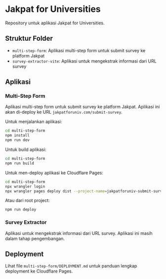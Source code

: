 # Jakpat for Universities

Repository untuk aplikasi Jakpat for Universities.

## Struktur Folder

- `multi-step-form`: Aplikasi multi-step form untuk submit survey ke platform Jakpat
- `survey-extractor-vite`: Aplikasi untuk mengekstrak informasi dari URL survey

## Aplikasi

### Multi-Step Form

Aplikasi multi-step form untuk submit survey ke platform Jakpat. Aplikasi ini akan di-deploy ke URL `jakpatforuniv.com/submit-survey`.

Untuk menjalankan aplikasi:

```bash
cd multi-step-form
npm install
npm run dev
```

Untuk build aplikasi:

```bash
cd multi-step-form
npm run build
```

Untuk men-deploy aplikasi ke Cloudflare Pages:

```bash
cd multi-step-form
npx wrangler login
npx wrangler pages deploy dist --project-name=jakpatforuniv-submit-survey
```

Atau dari root project:

```bash
npm run deploy
```

### Survey Extractor

Aplikasi untuk mengekstrak informasi dari URL survey. Aplikasi ini masih dalam tahap pengembangan.

## Deployment

Lihat file `multi-step-form/DEPLOYMENT.md` untuk panduan lengkap deployment ke Cloudflare Pages.
